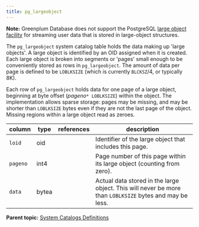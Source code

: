 ```yaml
---
title: pg_largeobject 
---
```


**Note:** Greenplum Database does not support the PostgreSQL [large object facility](https://www.postgresql.org/docs/9.4/largeobjects.html) for streaming user data that is stored in large-object structures.

The `pg_largeobject` system catalog table holds the data making up 'large objects'. A large object is identified by an OID assigned when it is created. Each large object is broken into segments or 'pages' small enough to be conveniently stored as rows in `pg_largeobject`. The amount of data per page is defined to be `LOBLKSIZE` \(which is currently `BLCKSZ`/4, or typically 8K\).

Each row of `pg_largeobject` holds data for one page of a large object, beginning at byte offset \(*pageno*`* LOBLKSIZE`\) within the object. The implementation allows sparse storage: pages may be missing, and may be shorter than `LOBLKSIZE` bytes even if they are not the last page of the object. Missing regions within a large object read as zeroes.

|column|type|references|description|
|------|----|----------|-----------|
|`loid`|oid| |Identifier of the large object that includes this page.|
|`pageno`|int4| |Page number of this page within its large object \(counting from zero\).|
|`data`|bytea| |Actual data stored in the large object. This will never be more than `LOBLKSIZE` bytes and may be less.|

**Parent topic:** [System Catalogs Definitions](../system_catalogs/catalog_ref-html.html)

